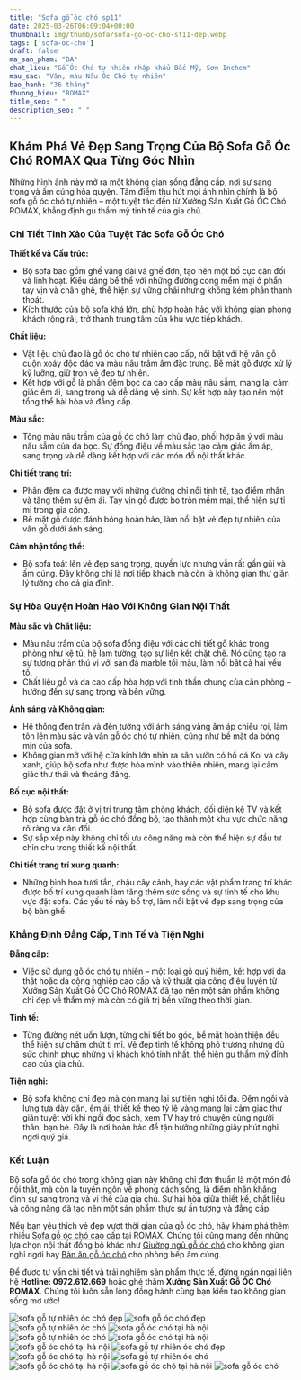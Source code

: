 ```yaml
---
title: "Sofa gỗ óc chó sp11"
date: 2025-03-26T06:09:04+00:00
thumbnail: img/thumb/sofa/sofa-go-oc-cho-sf11-dep.webp
tags: ['sofa-oc-cho']
draft: false
ma_san_pham: "BA"
chat_lieu: "Gỗ Óc Chó tự nhiên nhập khẩu Bắc Mỹ, Sơn Inchem"
mau_sac: "Vân, màu Nâu Óc Chó tự nhiên"
bao_hanh: "36 tháng"
thuong_hieu: "ROMAX"
title_seo: " "
description_seo: " "
---
```

## Khám Phá Vẻ Đẹp Sang Trọng Của Bộ Sofa Gỗ Óc Chó ROMAX Qua Từng Góc Nhìn

Những hình ảnh này mở ra một không gian sống đẳng cấp, nơi sự sang trọng và ấm cúng hòa quyện. Tâm điểm thu hút mọi ánh nhìn chính là bộ sofa gỗ óc chó tự nhiên – một tuyệt tác đến từ Xưởng Sản Xuất Gỗ ÓC Chó ROMAX, khẳng định gu thẩm mỹ tinh tế của gia chủ.

### Chi Tiết Tinh Xảo Của Tuyệt Tác Sofa Gỗ Óc Chó

**Thiết kế và Cấu trúc:**

* Bộ sofa bao gồm ghế văng dài và ghế đơn, tạo nên một bố cục cân đối và linh hoạt. Kiểu dáng bề thế với những đường cong mềm mại ở phần tay vịn và chân ghế, thể hiện sự vững chãi nhưng không kém phần thanh thoát.
* Kích thước của bộ sofa khá lớn, phù hợp hoàn hảo với không gian phòng khách rộng rãi, trở thành trung tâm của khu vực tiếp khách.

**Chất liệu:**

* Vật liệu chủ đạo là gỗ óc chó tự nhiên cao cấp, nổi bật với hệ vân gỗ cuộn xoáy độc đáo và màu nâu trầm ấm đặc trưng. Bề mặt gỗ được xử lý kỹ lưỡng, giữ trọn vẻ đẹp tự nhiên.
* Kết hợp với gỗ là phần đệm bọc da cao cấp màu nâu sẫm, mang lại cảm giác êm ái, sang trọng và dễ dàng vệ sinh. Sự kết hợp này tạo nên một tổng thể hài hòa và đẳng cấp.

**Màu sắc:**

* Tông màu nâu trầm của gỗ óc chó làm chủ đạo, phối hợp ăn ý với màu nâu sẫm của da bọc. Sự đồng điệu về màu sắc tạo cảm giác ấm áp, sang trọng và dễ dàng kết hợp với các món đồ nội thất khác.

**Chi tiết trang trí:**

* Phần đệm da được may với những đường chỉ nổi tinh tế, tạo điểm nhấn và tăng thêm sự êm ái. Tay vịn gỗ được bo tròn mềm mại, thể hiện sự tỉ mỉ trong gia công.
* Bề mặt gỗ được đánh bóng hoàn hảo, làm nổi bật vẻ đẹp tự nhiên của vân gỗ dưới ánh sáng.

**Cảm nhận tổng thể:**

* Bộ sofa toát lên vẻ đẹp sang trọng, quyền lực nhưng vẫn rất gần gũi và ấm cúng. Đây không chỉ là nơi tiếp khách mà còn là không gian thư giãn lý tưởng cho cả gia đình.

### Sự Hòa Quyện Hoàn Hảo Với Không Gian Nội Thất

**Màu sắc và Chất liệu:**

* Màu nâu trầm của bộ sofa đồng điệu với các chi tiết gỗ khác trong phòng như kệ tủ, hệ lam tường, tạo sự liên kết chặt chẽ. Nó cũng tạo ra sự tương phản thú vị với sàn đá marble tối màu, làm nổi bật cả hai yếu tố.
* Chất liệu gỗ và da cao cấp hòa hợp với tinh thần chung của căn phòng – hướng đến sự sang trọng và bền vững.

**Ánh sáng và Không gian:**

* Hệ thống đèn trần và đèn tường với ánh sáng vàng ấm áp chiếu rọi, làm tôn lên màu sắc và vân gỗ óc chó tự nhiên, cũng như bề mặt da bóng mịn của sofa.
* Không gian mở với hệ cửa kính lớn nhìn ra sân vườn có hồ cá Koi và cây xanh, giúp bộ sofa như được hòa mình vào thiên nhiên, mang lại cảm giác thư thái và thoáng đãng.

**Bố cục nội thất:**

* Bộ sofa được đặt ở vị trí trung tâm phòng khách, đối diện kệ TV và kết hợp cùng bàn trà gỗ óc chó đồng bộ, tạo thành một khu vực chức năng rõ ràng và cân đối.
* Sự sắp xếp này không chỉ tối ưu công năng mà còn thể hiện sự đầu tư chỉn chu trong thiết kế nội thất.

**Chi tiết trang trí xung quanh:**

* Những bình hoa tươi tắn, chậu cây cảnh, hay các vật phẩm trang trí khác được bố trí xung quanh làm tăng thêm sức sống và sự tinh tế cho khu vực đặt sofa. Các yếu tố này bổ trợ, làm nổi bật vẻ đẹp sang trọng của bộ bàn ghế.

### Khẳng Định Đẳng Cấp, Tinh Tế và Tiện Nghi

**Đẳng cấp:**

* Việc sử dụng gỗ óc chó tự nhiên – một loại gỗ quý hiếm, kết hợp với da thật hoặc da công nghiệp cao cấp và kỹ thuật gia công điêu luyện từ Xưởng Sản Xuất Gỗ ÓC Chó ROMAX đã tạo nên một sản phẩm không chỉ đẹp về thẩm mỹ mà còn có giá trị bền vững theo thời gian.

**Tinh tế:**

* Từng đường nét uốn lượn, từng chi tiết bo góc, bề mặt hoàn thiện đều thể hiện sự chăm chút tỉ mỉ. Vẻ đẹp tinh tế không phô trương nhưng đủ sức chinh phục những vị khách khó tính nhất, thể hiện gu thẩm mỹ đỉnh cao của gia chủ.

**Tiện nghi:**

* Bộ sofa không chỉ đẹp mà còn mang lại sự tiện nghi tối đa. Đệm ngồi và lưng tựa dày dặn, êm ái, thiết kế theo tỷ lệ vàng mang lại cảm giác thư giãn tuyệt vời khi ngồi đọc sách, xem TV hay trò chuyện cùng người thân, bạn bè. Đây là nơi hoàn hảo để tận hưởng những giây phút nghỉ ngơi quý giá.

### Kết Luận

Bộ sofa gỗ óc chó trong không gian này không chỉ đơn thuần là một món đồ nội thất, mà còn là tuyên ngôn về phong cách sống, là điểm nhấn khẳng định sự sang trọng và vị thế của gia chủ. Sự hài hòa giữa thiết kế, chất liệu và công năng đã tạo nên một sản phẩm thực sự ấn tượng và đẳng cấp.

Nếu bạn yêu thích vẻ đẹp vượt thời gian của gỗ óc chó, hãy khám phá thêm nhiều [Sofa gỗ óc chó cao cấp](https://romax.vn/danh-muc/phong-khach/sofa-go-oc-cho/ "Sofa gỗ óc chó cao cấp") tại ROMAX. Chúng tôi cũng mang đến những lựa chọn nội thất đồng bộ khác như [Giường ngủ gỗ óc chó](https://romax.vn/danh-muc/phong-ngu/giuong-go-oc-cho/ "Giường ngủ gỗ óc chó") cho không gian nghỉ ngơi hay [Bàn ăn gỗ óc chó](https://romax.vn/danh-muc/phong-bep/ban-an-go-oc-cho/ "Bàn ăn gỗ óc chó") cho phòng bếp ấm cúng.

Để được tư vấn chi tiết và trải nghiệm sản phẩm thực tế, đừng ngần ngại liên hệ **Hotline: 0972.612.669** hoặc ghé thăm **Xưởng Sản Xuất Gỗ ÓC Chó ROMAX**. Chúng tôi luôn sẵn lòng đồng hành cùng bạn kiến tạo không gian sống mơ ước!

![sofa gỗ tự nhiên óc chó đẹp](/img/sofa/sf11/sofa-go-oc-cho-sf11-00-10.webp)
![sofa gỗ óc chó đẹp](/img/sofa/sf11/sofa-go-oc-cho-sf11-00-11.webp)
![sofa gỗ tự nhiên óc chó](/img/sofa/sf11/sofa-go-oc-cho-sf11-00-12.webp)
![sofa gỗ óc chó tại hà nội](/img/sofa/sf11/sofa-go-oc-cho-sf11-00-13.webp)
![sofa gỗ tự nhiên óc chó](/img/sofa/sf11/sofa-go-oc-cho-sf11-00-14.webp)
![sofa gỗ óc chó tại hà nội](/img/sofa/sf11/sofa-go-oc-cho-sf11-00-15.webp)
![sofa gỗ óc chó tại hà nội](/img/sofa/sf11/sofa-go-oc-cho-sf11-00-16.webp)
![sofa gỗ tự nhiên óc chó đẹp](/img/sofa/sf11/sofa-go-oc-cho-sf11-00-17.webp)
![sofa gỗ óc chó tại hà nội](/img/sofa/sf11/sofa-go-oc-cho-sf11-00-18.webp)
![sofa gỗ tự nhiên óc chó](/img/sofa/sf11/sofa-go-oc-cho-sf11-00-19.webp)
![sofa gỗ óc chó tại hà nội](/img/sofa/sf11/sofa-go-oc-cho-sf11-00-20.webp)
![sofa gỗ óc chó tại hà nội](/img/sofa/sf11/sofa-go-oc-cho-sf11-00-21.webp)
![sofa gỗ óc chó](/img/sofa/sf11/sofa-go-oc-cho-sf11-00-22.webp)